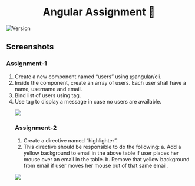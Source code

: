 <h1 align="center">Angular Assignment 👋</h1>
<p>
  <img alt="Version" src="https://img.shields.io/badge/version-1.0.0-blue.svg?cacheSeconds=2592000" />
</p>

## Screenshots

### Assignment-1

1. Create a new component named “users” using @angular/cli.
2. Inside the component, create an array of users. Each user shall have a name, username and email.
3. Bind list of users using <table> tag.
4. Use <ng-template> tag to display a message in case no users are available.


![](https://i.imgur.com/z9CtzGt.gif)

### Assignment-2

1. Create a directive named “highlighter”.
2. This directive should be responsible to do the following:
   a. Add a yellow background to email in the above table if user places her mouse over an email in the table.
   b. Remove that yellow background from email if user moves her mouse out of that same email.


![](https://i.imgur.com/tx2yss1.gif)
